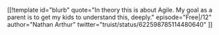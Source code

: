 [[!template id="blurb"
quote="In theory this is about Agile. My goal as a parent is to get my kids to understand this, deeply."
episode="Free|/12"
author="Nathan Arthur"
twitter="truist/status/622598785114480640"
]]
